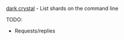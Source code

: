 
[dark crystal](https://github.com/blockades/scuttle-dark-crystal) - List shards on the command line

TODO: 
- Requests/replies

